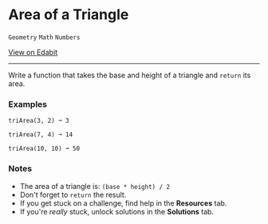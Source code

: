 # Area of a Triangle

`Geometry` `Math` `Numbers`

[View on Edabit](https://edabit.com/challenge/3CaszbdZYGN4otQD8)

---

Write a function that takes the base and height of a triangle and `return` its area.

### **Examples**

```
triArea(3, 2) ➞ 3

triArea(7, 4) ➞ 14

triArea(10, 10) ➞ 50
```

### **Notes**

- The area of a triangle is: `(base * height) / 2`
- Don't forget to `return` the result.
- If you get stuck on a challenge, find help in the **Resources** tab.
- If you're _really_ stuck, unlock solutions in the **Solutions** tab.
